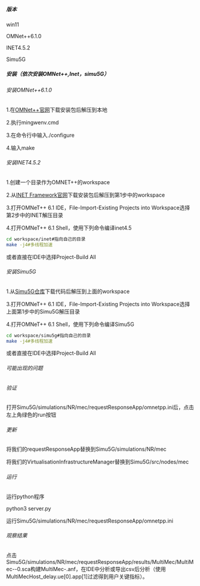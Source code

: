 ##### 版本

win11

OMNet++6.1.0

INET4.5.2

Simu5G

##### 安装（依次安装OMNet++,Inet，simu5G）

###### 安装OMNet++6.1.0

1.在[OMNet++官网](https://omnetpp.org/download/)下载安装包后解压到本地

2.执行mingwenv.cmd

3.在命令行中输入./configure

4.输入make

###### 安装INET4.5.2

1.创建一个目录作为OMNET++的workspace

2.从[INET Framework官网](https://inet.omnetpp.org/Download.html)下载安装包后解压到第1步中的workspace

3.打开OMNeT++ 6.1 IDE，File-Import-Existing Projects into Workspace选择第2步中的INET解压目录

4.打开OMNeT++ 6.1 Shell，使用下列命令编译inet4.5

```bash
cd workspace/inet#指向自己的目录
make -j4#多线程加速
```

或者直接在IDE中选择Project-Build All
###### 安装Simu5G

1.从[Simu5G仓库](https://inet.omnetpp.org/Download.html)下载代码后解压到上面的workspace

3.打开OMNeT++ 6.1 IDE，File-Import-Existing Projects into Workspace选择上面第1步中的Simu5G解压目录

4.打开OMNeT++ 6.1 Shell，使用下列命令编译Simu5G

```bash
cd workspace/simu5g#指向自己的目录
make -j4#多线程加速
```

或者直接在IDE中选择Project-Build All

###### 可能出现的问题



###### 验证

打开Simu5G/simulations/NR/mec/requestResponseApp/omnetpp.ini后，点击左上角绿色的run按钮

###### 更新

将我们的requestResponseApp替换到Simu5G/simulations/NR/mec

将我们的VirtualisationInfrastructureManager替换到Simu5G/src/nodes/mec

###### 运行

运行python程序

python3 server.py

运行Simu5G/simulations/NR/mec/requestResponseApp/omnetpp.ini

###### 观察结果

点击Simu5G/simulations/NR/mec/requestResponseApp/results/MultiMec/MultiMec--0.sca构建MultiMec-.anf，在IDE中分析或导出csv后分析（使用MultiMecHost_delay.ue[0].app[1]过滤得到用户关键指标）。
